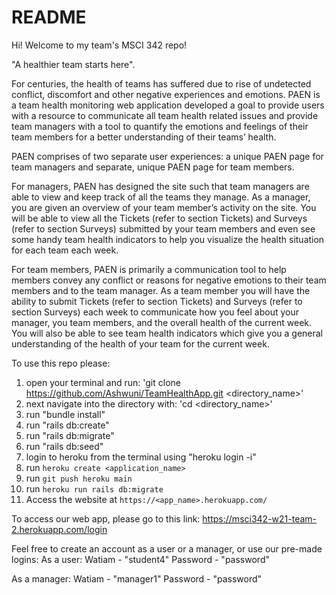 # README

Hi! Welcome to my team's MSCI 342 repo!



"A healthier team starts here".

For centuries, the health of teams has suffered due to rise of undetected conflict, discomfort and other negative experiences and emotions. PAEN is a team health monitoring web application developed a goal to provide users with a resource to communicate all team health related issues and provide team managers with a tool to quantify the emotions and feelings of their team members for a better understanding of their teams’ health. 

PAEN comprises of two separate user experiences: a unique PAEN page for team managers and separate, unique PAEN page for team members.

For managers, PAEN has designed the site such that team managers are able to view and keep track of all the teams they manage. As a manager, you are given an overview of your team member’s activity on the site. You will be able to view all the Tickets (refer to section Tickets) and Surveys (refer to section Surveys) submitted by your team members and even see some handy team health indicators to help you visualize the health situation for each team each week.

For team members, PAEN is primarily a communication tool to help members convey any conflict or reasons for negative emotions to their team members and to the team manager. As a team member you will have the ability to submit Tickets (refer to section Tickets) and Surveys (refer to section Surveys) each week to communicate how you feel about your manager, you team members, and the overall health of the current week. You will also be able to see team health indicators which give you a general understanding of the health of your team for the current week.



To use this repo please:
1. open your terminal and run: 'git clone https://github.com/Ashwuni/TeamHealthApp.git <directory_name>'
2. next navigate into the directory with: 'cd <directory_name>'
3. run "bundle install"
4. run "rails db:create"
5. run "rails db:migrate"
6. run "rails db:seed"
7. login to heroku from the terminal using "heroku login -i"
8. run `heroku create <application_name>`
9. run `git push heroku main`
10. run `heroku run rails db:migrate`
11. Access the website at `https://<app_name>.herokuapp.com/`

To access our web app, please go to this link:
https://msci342-w21-team-2.herokuapp.com/login

Feel free to create an account as a user or a manager, or use our pre-made logins:
As a user:
Watiam - "student4"
Password - "password"

As a manager:
Watiam - "manager1"
Password - "password"


